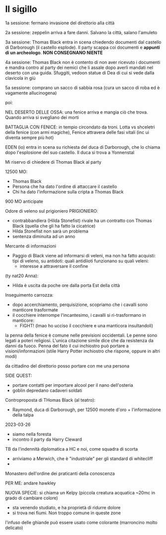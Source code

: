 # Il sigillo
1a sessione: fermano invasione del direttorio alla città

2a sessione: zeppelin arriva a fare danni. Salvano la città, salano l'amuleto

3a sessione: Thomas Black entra in scena chiedendo documenti dal castello di Darborough (il castello esplode). Il party scappa coi documenti e **appunti di un archeologo**. **NON CONSEGNANO NIENTE**

4a sessione: Thomas Black non è contento di non aver ricevuto i documenti e mandra contro al party dei nemici che li assale dopo averli mandati nel deserto con una guida. Sfuggiti, vedoon statue di Dea di cui si vede dalla clavicola in giù

5a sessione: comprano un sacco di sabbia rosa (cura un sacco di roba ed è vagamente allucinogena)

poi:

NEL DESERTO DELLE OSSA: una fenice arriva e mangia ciò che trova. Quando arriva si svegliano dei morti


BATTAGLIA CON FENICE: in tempio circondato da troni. Lotta vs shceletri della fenice (con armi magiche), Fenice attravera delle fasi vitali (inc ui diventa sempre più hot)


EDEN (io) entra in scena su richiesta del duca di Darborough, che lo chiama dopo l'esplosione del suo castello. Il duca si trova a Yonnenstal


Mi riservo di chiedere di Thomas Black al party



12500 MO:
 - Thomas Black
 - Persona che ha dato l'ordine di attaccare il castello
 - Chi ha dato l'informazione sulla cripta a Thomas Black

900 MO anticipate

Odore di veleno sul prigioniero
PRIGIONIERO:
 - contrabbandiera (Hilda Stonefist) rivale ha un contratto con Thomas Black (quella che gli ha fatto la cicatrice)
 - Hilda Stonefist non sarà un problema
 - sentenza diminuita ad un anno

Mercante di informazioni
 - Paggio di Black viene ad informarsi di veleni, ma non ha fatto acquisti: tipi di veleno, su antidoti: quali antidiìoti funzionano su quali veleni:
 	- interesse a attraversare il confine


(ty nat20 Anna):
  - Hilda è uscita da poche ore dalla porta Est della città

Inseguimento carrozza:
  - dopo accerchiamento, perquisizione, scopriamo che i cavalli sono manticore trasformate
  - il cocchiere interrompe l'incantesimo, i cavalli si ri-trasformano in manticore:
  	- FIGHT! (lmao ho ucciso il cocchiere e una manticora insultandoli)
  

la penna della fenice è comune nelle previsioni occidentali. Le penne sono legati a poteri religiosi. L'unica citazione simile dice che da resistenza da danni da fuoco. Penna del fato il cui inchiostro può portare a visioni/informazioni (stile Harry Potter inchiostro che rispone, oppure in altri modi)


da cittadino del direttorio posso portare con me una persona


SIDE QUEST: 
 - portare contatti per importare alcool per il nano dell'osteria
 - goblin depredano cadaveri soldati

Controproposta di THomas Black (al teatro):
 - Raymond, duca di Darborough, per 12500 monete d'oro + l'informazione della talpa


2023-03-26
  - siamo nella foresta
  - incontro il party da Harry Cleward

TB da l'indennità diplomatica a HC e noi, come squadra di scorta
  - arriviamo a Merwich, che è "industriale" per gli standard di whitecliff
  - 


Monastero dell'ordine dei praticanti della conoscenza

PER ME: andare hawkley

NUOVA SPECIE: si chiama un Kelpy (piccola creatura acquatica ~20mc in grado di cambiare colore)
  - sta venendo studiato, e ha proprietà di ridurre dolore
  - si trova nei fiumi. Non troppo comune in queste zone

l'infuso delle ghiande può essere usato come colorante (marroncino molto delicato)
